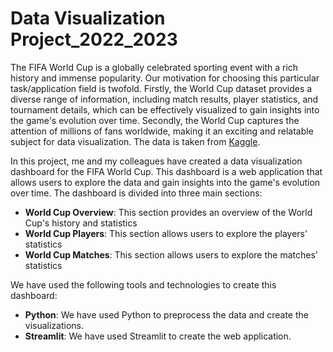 # Data Visualization Project_2022_2023
The FIFA World Cup is a globally celebrated sporting event with a rich history and immense popularity. 
Our motivation for choosing this particular task/application field is twofold. 
Firstly, the World Cup dataset provides a diverse range of information, including match results, player statistics, 
and tournament details, which can be effectively visualized to gain insights into the game's evolution over time. 
Secondly, the World Cup captures the attention of millions of fans worldwide, making it an exciting and relatable subject for data visualization. 
The data is taken from [Kaggle](https://www.kaggle.com/abecklas/fifa-world-cup).

In this project, me and my colleagues have created a data visualization dashboard for the FIFA World Cup. This dashboard is a web application that allows users to explore the data and gain insights into the game's evolution over time. The dashboard is divided into three main sections:
- **World Cup Overview**: This section provides an overview of the World Cup's history and statistics
- **World Cup Players**: This section allows users to explore the players' statistics
- **World Cup Matches**: This section allows users to explore the matches' statistics

We have used the following tools and technologies to create this dashboard:
- **Python**: We have used Python to preprocess the data and create the visualizations.
- **Streamlit**: We have used Streamlit to create the web application.